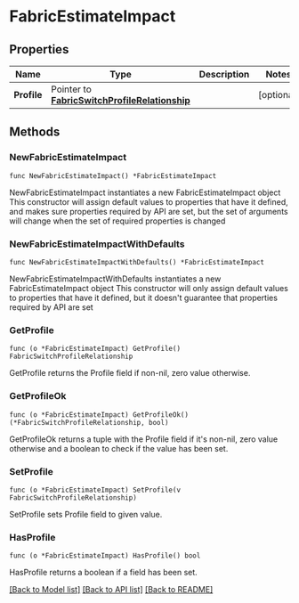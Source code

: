# FabricEstimateImpact

## Properties

Name | Type | Description | Notes
------------ | ------------- | ------------- | -------------
**Profile** | Pointer to [**FabricSwitchProfileRelationship**](fabric.SwitchProfile.Relationship.md) |  | [optional] 

## Methods

### NewFabricEstimateImpact

`func NewFabricEstimateImpact() *FabricEstimateImpact`

NewFabricEstimateImpact instantiates a new FabricEstimateImpact object
This constructor will assign default values to properties that have it defined,
and makes sure properties required by API are set, but the set of arguments
will change when the set of required properties is changed

### NewFabricEstimateImpactWithDefaults

`func NewFabricEstimateImpactWithDefaults() *FabricEstimateImpact`

NewFabricEstimateImpactWithDefaults instantiates a new FabricEstimateImpact object
This constructor will only assign default values to properties that have it defined,
but it doesn't guarantee that properties required by API are set

### GetProfile

`func (o *FabricEstimateImpact) GetProfile() FabricSwitchProfileRelationship`

GetProfile returns the Profile field if non-nil, zero value otherwise.

### GetProfileOk

`func (o *FabricEstimateImpact) GetProfileOk() (*FabricSwitchProfileRelationship, bool)`

GetProfileOk returns a tuple with the Profile field if it's non-nil, zero value otherwise
and a boolean to check if the value has been set.

### SetProfile

`func (o *FabricEstimateImpact) SetProfile(v FabricSwitchProfileRelationship)`

SetProfile sets Profile field to given value.

### HasProfile

`func (o *FabricEstimateImpact) HasProfile() bool`

HasProfile returns a boolean if a field has been set.


[[Back to Model list]](../README.md#documentation-for-models) [[Back to API list]](../README.md#documentation-for-api-endpoints) [[Back to README]](../README.md)


